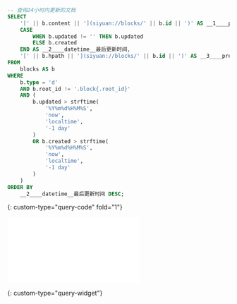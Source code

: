 ```sql
-- 查询24小时内更新的文档
SELECT
    '[' || b.content || '](siyuan://blocks/' || b.id || ')' AS __1____pre__文档标题,
    CASE
        WHEN b.updated != '' THEN b.updated
        ELSE b.created
    END AS __2____datetime__最后更新时间,
    '[' || b.hpath || '](siyuan://blocks/' || b.id || ')' AS __3____pre__文档路径
FROM
    blocks AS b
WHERE
    b.type = 'd'
    AND b.root_id != '.block{.root_id}'
    AND (
        b.updated > strftime(
            '%Y%m%d%H%M%S',
            'now',
            'localtime',
            '-1 day'
        )
        OR b.created > strftime(
            '%Y%m%d%H%M%S',
            'now',
            'localtime',
            '-1 day'
        )
    )
ORDER BY
    __2____datetime__最后更新时间 DESC;
```
{: custom-type="query-code" fold="1"}

<iframe src="/widgets/Query" data-src="/widgets/Query" data-subtype="widget" border="0" frameborder="no" framespacing="0" allowfullscreen="true"></iframe>

{: custom-type="query-widget"}
